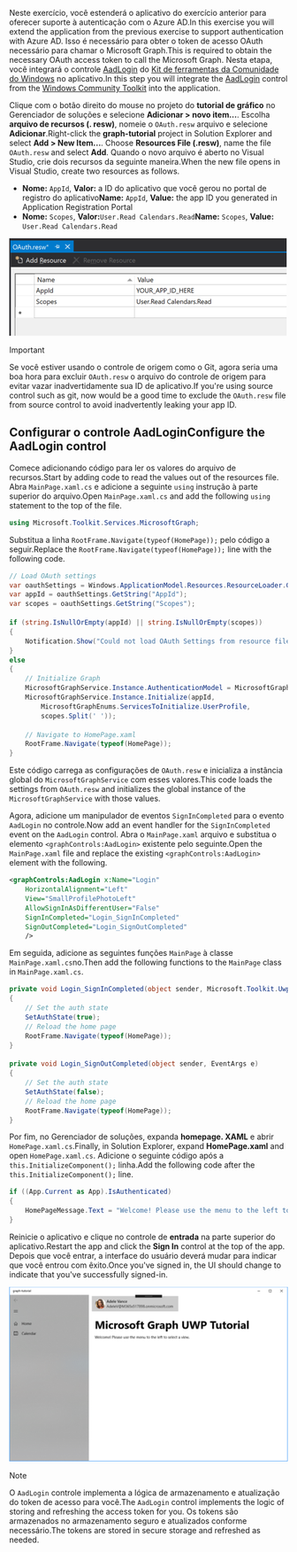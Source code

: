 <!-- markdownlint-disable MD002 MD041 -->

<span data-ttu-id="6ebb4-101">Neste exercício, você estenderá o aplicativo do exercício anterior para oferecer suporte à autenticação com o Azure AD.</span><span class="sxs-lookup"><span data-stu-id="6ebb4-101">In this exercise you will extend the application from the previous exercise to support authentication with Azure AD.</span></span> <span data-ttu-id="6ebb4-102">Isso é necessário para obter o token de acesso OAuth necessário para chamar o Microsoft Graph.</span><span class="sxs-lookup"><span data-stu-id="6ebb4-102">This is required to obtain the necessary OAuth access token to call the Microsoft Graph.</span></span> <span data-ttu-id="6ebb4-103">Nesta etapa, você integrará o controle [AadLogin](https://docs.microsoft.com/dotnet/api/microsoft.toolkit.uwp.ui.controls.graph.aadlogin?view=win-comm-toolkit-dotnet-stable) do [Kit de ferramentas da Comunidade do Windows](https://github.com/Microsoft/WindowsCommunityToolkit) no aplicativo.</span><span class="sxs-lookup"><span data-stu-id="6ebb4-103">In this step you will integrate the [AadLogin](https://docs.microsoft.com/dotnet/api/microsoft.toolkit.uwp.ui.controls.graph.aadlogin?view=win-comm-toolkit-dotnet-stable) control from the [Windows Community Toolkit](https://github.com/Microsoft/WindowsCommunityToolkit) into the application.</span></span>

<span data-ttu-id="6ebb4-104">Clique com o botão direito do mouse no projeto do **tutorial de gráfico** no Gerenciador de soluções e selecione **Adicionar > novo item...**. Escolha **arquivo de recursos (. resw)**, nomeie o `OAuth.resw` arquivo e selecione **Adicionar**.</span><span class="sxs-lookup"><span data-stu-id="6ebb4-104">Right-click the **graph-tutorial** project in Solution Explorer and select **Add > New Item...**. Choose **Resources File (.resw)**, name the file `OAuth.resw` and select **Add**.</span></span> <span data-ttu-id="6ebb4-105">Quando o novo arquivo é aberto no Visual Studio, crie dois recursos da seguinte maneira.</span><span class="sxs-lookup"><span data-stu-id="6ebb4-105">When the new file opens in Visual Studio, create two resources as follows.</span></span>

- <span data-ttu-id="6ebb4-106">**Nome:** `AppId`, **Valor:** a ID do aplicativo que você gerou no portal de registro do aplicativo</span><span class="sxs-lookup"><span data-stu-id="6ebb4-106">**Name:** `AppId`, **Value:** the app ID you generated in Application Registration Portal</span></span>
- <span data-ttu-id="6ebb4-107">**Nome:** `Scopes`, **Valor:**`User.Read Calendars.Read`</span><span class="sxs-lookup"><span data-stu-id="6ebb4-107">**Name:** `Scopes`, **Value:** `User.Read Calendars.Read`</span></span>

![Uma captura de tela do arquivo OAuth. resw no editor do Visual Studio](./images/edit-resources-01.png)

> [!IMPORTANT]
> <span data-ttu-id="6ebb4-109">Se você estiver usando o controle de origem como o Git, agora seria uma boa hora para excluir `OAuth.resw` o arquivo do controle de origem para evitar vazar inadvertidamente sua ID de aplicativo.</span><span class="sxs-lookup"><span data-stu-id="6ebb4-109">If you're using source control such as git, now would be a good time to exclude the `OAuth.resw` file from source control to avoid inadvertently leaking your app ID.</span></span>

## <a name="configure-the-aadlogin-control"></a><span data-ttu-id="6ebb4-110">Configurar o controle AadLogin</span><span class="sxs-lookup"><span data-stu-id="6ebb4-110">Configure the AadLogin control</span></span>

<span data-ttu-id="6ebb4-111">Comece adicionando código para ler os valores do arquivo de recursos.</span><span class="sxs-lookup"><span data-stu-id="6ebb4-111">Start by adding code to read the values out of the resources file.</span></span> <span data-ttu-id="6ebb4-112">Abra `MainPage.xaml.cs` e adicione a seguinte `using` instrução à parte superior do arquivo.</span><span class="sxs-lookup"><span data-stu-id="6ebb4-112">Open `MainPage.xaml.cs` and add the following `using` statement to the top of the file.</span></span>

```cs
using Microsoft.Toolkit.Services.MicrosoftGraph;
```

<span data-ttu-id="6ebb4-113">Substitua a linha `RootFrame.Navigate(typeof(HomePage));` pelo código a seguir.</span><span class="sxs-lookup"><span data-stu-id="6ebb4-113">Replace the `RootFrame.Navigate(typeof(HomePage));` line with the following code.</span></span>

```cs
// Load OAuth settings
var oauthSettings = Windows.ApplicationModel.Resources.ResourceLoader.GetForCurrentView("OAuth");
var appId = oauthSettings.GetString("AppId");
var scopes = oauthSettings.GetString("Scopes");

if (string.IsNullOrEmpty(appId) || string.IsNullOrEmpty(scopes))
{
    Notification.Show("Could not load OAuth Settings from resource file.");
}
else
{
    // Initialize Graph
    MicrosoftGraphService.Instance.AuthenticationModel = MicrosoftGraphEnums.AuthenticationModel.V2;
    MicrosoftGraphService.Instance.Initialize(appId,
        MicrosoftGraphEnums.ServicesToInitialize.UserProfile,
        scopes.Split(' '));

    // Navigate to HomePage.xaml
    RootFrame.Navigate(typeof(HomePage));
}
```

<span data-ttu-id="6ebb4-114">Este código carrega as configurações de `OAuth.resw` e inicializa a instância global do `MicrosoftGraphService` com esses valores.</span><span class="sxs-lookup"><span data-stu-id="6ebb4-114">This code loads the settings from `OAuth.resw` and initializes the global instance of the `MicrosoftGraphService` with those values.</span></span>

<span data-ttu-id="6ebb4-115">Agora, adicione um manipulador de eventos `SignInCompleted` para o evento `AadLogin` no controle.</span><span class="sxs-lookup"><span data-stu-id="6ebb4-115">Now add an event handler for the `SignInCompleted` event on the `AadLogin` control.</span></span> <span data-ttu-id="6ebb4-116">Abra o `MainPage.xaml` arquivo e substitua o elemento `<graphControls:AadLogin>` existente pelo seguinte.</span><span class="sxs-lookup"><span data-stu-id="6ebb4-116">Open the `MainPage.xaml` file and replace the existing `<graphControls:AadLogin>` element with the following.</span></span>

```xml
<graphControls:AadLogin x:Name="Login"
    HorizontalAlignment="Left"
    View="SmallProfilePhotoLeft"
    AllowSignInAsDifferentUser="False"
    SignInCompleted="Login_SignInCompleted"
    SignOutCompleted="Login_SignOutCompleted"
    />
```

<span data-ttu-id="6ebb4-117">Em seguida, adicione as seguintes funções `MainPage` à classe `MainPage.xaml.cs`no.</span><span class="sxs-lookup"><span data-stu-id="6ebb4-117">Then add the following functions to the `MainPage` class in `MainPage.xaml.cs`.</span></span>

```cs
private void Login_SignInCompleted(object sender, Microsoft.Toolkit.Uwp.UI.Controls.Graph.SignInEventArgs e)
{
    // Set the auth state
    SetAuthState(true);
    // Reload the home page
    RootFrame.Navigate(typeof(HomePage));
}

private void Login_SignOutCompleted(object sender, EventArgs e)
{
    // Set the auth state
    SetAuthState(false);
    // Reload the home page
    RootFrame.Navigate(typeof(HomePage));
}
```

<span data-ttu-id="6ebb4-118">Por fim, no Gerenciador de soluções, expanda **homepage. XAML** e abrir `HomePage.xaml.cs`.</span><span class="sxs-lookup"><span data-stu-id="6ebb4-118">Finally, in Solution Explorer, expand **HomePage.xaml** and open `HomePage.xaml.cs`.</span></span> <span data-ttu-id="6ebb4-119">Adicione o seguinte código após a `this.InitializeComponent();` linha.</span><span class="sxs-lookup"><span data-stu-id="6ebb4-119">Add the following code after the `this.InitializeComponent();` line.</span></span>

```cs
if ((App.Current as App).IsAuthenticated)
{
    HomePageMessage.Text = "Welcome! Please use the menu to the left to select a view.";
}
```

<span data-ttu-id="6ebb4-120">Reinicie o aplicativo e clique no controle de **entrada** na parte superior do aplicativo.</span><span class="sxs-lookup"><span data-stu-id="6ebb4-120">Restart the app and click the **Sign In** control at the top of the app.</span></span> <span data-ttu-id="6ebb4-121">Depois que você entrar, a interface do usuário deverá mudar para indicar que você entrou com êxito.</span><span class="sxs-lookup"><span data-stu-id="6ebb4-121">Once you've signed in, the UI should change to indicate that you've successfully signed-in.</span></span>

![Uma captura de tela do aplicativo após entrar](./images/add-aad-auth-01.png)

> [!NOTE]
> <span data-ttu-id="6ebb4-123">O `AadLogin` controle implementa a lógica de armazenamento e atualização do token de acesso para você.</span><span class="sxs-lookup"><span data-stu-id="6ebb4-123">The `AadLogin` control implements the logic of storing and refreshing the access token for you.</span></span> <span data-ttu-id="6ebb4-124">Os tokens são armazenados no armazenamento seguro e atualizados conforme necessário.</span><span class="sxs-lookup"><span data-stu-id="6ebb4-124">The tokens are stored in secure storage and refreshed as needed.</span></span>
